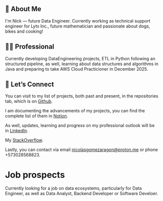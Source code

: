 ## 🦖 About Me

I'm Nick — future Data Engineer. Currently working as technical support engineer for Lytx Inc., future mathematician and passionate about dogs, bikes and cooking! 

## 👨‍💻 Professional
Currently developing DataEngineering ṕrojects, ETL in Python following an structured pipeline, as well, learning about data structures and algorithms in Java and preparing to take AWS Cloud Practicioner in December 2025.

## 📌 Let’s Connect

You can visit to my list of projects, both past and present, in the repositories tab, which is on [Github](https://github.com/nickaragom7?tab=repositories).

I am documenting the advancements of my projects, you can find the complete list of them in [Notion](https://www.notion.so/1dc1232f65b180b68b12ccd0fa15abd8?v=1dc1232f65b1808b9006000c28001b21&pvs=4).
 
As well, updates, learning and progress on my professional outlook will be in [LinkedIn](https://linkedin.com/in/nickaragom7).

My [StackOverflow](https://stackoverflow.com/users/13444020/nicol%c3%a1s-g%c3%b3mez). 

Lastly, you can contact via email nicolasgomezaragon@proton.me or phone +573028568823.

# Job prospects
Currently looking for a job on data ecosystems, particularly for Data Engineer, as well as Data Analyst, Backend Developer or Software Develoer.
